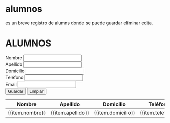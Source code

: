 alumnos
=======

es un breve registro de alumns donde se puede guardar eliminar edita. 
<!DOCTYPE html>
<html ng-app="aplicacion">
    <head>
        <meta charset="utf-8" />
        <title> registrar alumnos </title>
        <link type="text/css" href="/stylesheets/bootstrap.min.css" rel="stylesheet" />
        <script type="text/javascript" src="/javascripts/angular.min.js"></script>
        <script type="text/javascript" src="/javascripts/script.js"></script>
    </head>
    <body>
        <div class="container" ng-controller="Clientes">
            <h1> ALUMNOS </h1>
            <form action="javascript:void(0);">
                <div class="row">
                    <div class="span4">
                        <label> Nombre </label>
                        <input type="text" ng-model="nombre" />
                    </div>
                    <div class="span4">                    
                        <label> Apellido </label>
                        <input type="text" ng-model="apellido" />
                    </div>
                    <div class="span4">
                        <label> Domicilio </label>
                        <input type="text" ng-model="domicilio" />
                    </div>
                </div>
                <div class="row">
                    <div class="span4">
                        <label> Teléfono </label>
                        <input type="text" ng-model="telefono" />
                    </div>
                    <div class="span4">
                        <label> Email </label>
                        <input type="text" ng-model="email" />
                    </div>                    
                </div>
                <div class="row">
                    <div class="span4">
                        <input type="submit" value="Guardar" class="btn btn-success" ng-click="guardarCliente()" />
                        <input type="button" value="Limpiar" class="btn btn-danger" ng-click="limpiarDatos()" />
                    </div>
                </div>
            </form>
            <table class="table">
                <thead>
                    <tr>
                        <th> Nombre </th>
                        <th> Apellido </th>
                        <th> Domicilio </th>
                        <th> Teléfono </th>
                        <th> Email </th>
                        <th>  </th>
                        <th>  </th>
                    </tr>
                </thead>
                <tbody>
                    <tr ng-repeat="item in clientes">
                        <td> {{item.nombre}} </td>
                        <td> {{item.apellido}} </td>
                        <td> {{item.domicilio}} </td>
                        <td> {{item.telefono}} </td>
                        <td> {{item.email}} </td>
                        <td> <a href="javascript:void(0);" class="btn btn-info" ng-click="recuperarCliente($index)"> Editar </a> </td>
                        <td> <a href="javascript:void(0);" class="btn btn-danger" ng-click="eliminarCliente($index)"> Eliminar </a> </td>
                    </tr>
                </tbody>
            </table>
        </div>
    </body>
</html>
